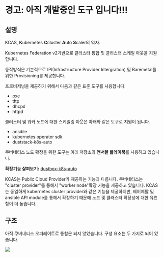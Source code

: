 

# 경고: 아직 개발중인 도구 입니다!!!

## 설명
KCAS, **K**ubernetes **C**cluster **A**uto **S**caler의 약자. 

Kubernetes Federation v2기반으로 클러스터 통합 및 클러스터 스케일 아웃을 지원 합니다. 

동작방식은 기본적으로 IPI(Infrastructure Provider Intergration) 및 Baremetal를 위한 Provisioning를 제공합니다.

프로비저닝을 제공하기 위해서 다음과 같은 표준 도구를 사용합니다.

- pxe
- tftp
- dhcpd
- httpd

클러스터 및 워커 노드에 대한 스케일링 아웃은 아래와 같은 도구로 지원이 됩니다.

- ansible
- kubernetes operator sdk
- duststack-k8s-auto

쿠버네티스 노드 확장을 위한 도구는 아래 저장소의 **앤서블 플레이북**를 사용하고 있습니다.

**확장기능 살펴보기:** [dustbox-k8s-auto](https://github.com/tangt64/duststack-k8s-auto)

KCAS는 Public Cloud Provider가 제공하는 기능과 다릅니다. 쿠버네티스는 "cluster provider"를 통해서 "worker node"확장 기능을 제공하고 있습니다.
KCAS는 동일하게 kubernetes cluster provider와 같은 기능을 제공하지만, 베어메탈 및 ansible API module를 통해서 확장하기 때문에 노드 및 클러스터 확장성에 대한 유연함이 더 높습니다.

## 구조
아직 쿠버네티스 오퍼레이트로 통합은 되지 않았습니다. 구성 요소는 두 가지로 되어 있습니다.

![](http://github.com/tangt64/)